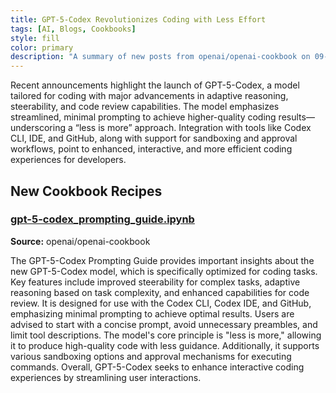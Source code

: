 ```yaml
---
title: GPT-5-Codex Revolutionizes Coding with Less Effort
tags: [AI, Blogs, Cookbooks]
style: fill
color: primary
description: "A summary of new posts from openai/openai-cookbook on 09-24"
---
```

Recent announcements highlight the launch of GPT-5-Codex, a model tailored for coding with major advancements in adaptive reasoning, steerability, and code review capabilities. The model emphasizes streamlined, minimal prompting to achieve higher-quality coding results—underscoring a “less is more” approach. Integration with tools like Codex CLI, IDE, and GitHub, along with support for sandboxing and approval workflows, point to enhanced, interactive, and more efficient coding experiences for developers.

## New Cookbook Recipes

### [gpt-5-codex_prompting_guide.ipynb](https://github.com/openai/openai-cookbook/blob/44ed0532027a4f929cbca58eb9f76113da96291c/examples/gpt-5-codex_prompting_guide.ipynb)
**Source:** openai/openai-cookbook

The GPT-5-Codex Prompting Guide provides important insights about the new GPT-5-Codex model, which is specifically optimized for coding tasks. Key features include improved steerability for complex tasks, adaptive reasoning based on task complexity, and enhanced capabilities for code review. It is designed for use with the Codex CLI, Codex IDE, and GitHub, emphasizing minimal prompting to achieve optimal results. Users are advised to start with a concise prompt, avoid unnecessary preambles, and limit tool descriptions. The model's core principle is "less is more," allowing it to produce high-quality code with less guidance. Additionally, it supports various sandboxing options and approval mechanisms for executing commands. Overall, GPT-5-Codex seeks to enhance interactive coding experiences by streamlining user interactions.